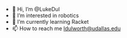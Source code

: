 - 👋 Hi, I’m @LukeDul
- 👀 I’m interested in robotics
- 🌱 I’m currently learning Racket
- 📫 How to reach me ldulworth@udallas.edu

<!---
LukeDul/LukeDul is a ✨ special ✨ repository because its `README.md` (this file) appears on your GitHub profile.
You can click the Preview link to take a look at your changes.
--->
